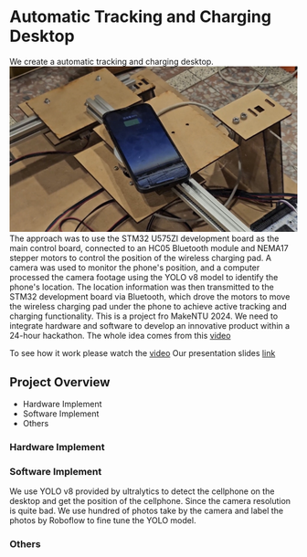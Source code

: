 # Automatic Tracking and Charging Desktop

We create a automatic tracking and charging desktop. 
<img src = './success_charge.jpg'>
The approach was to use the STM32 U575ZI development board as the main control board, connected to an HC05 Bluetooth module and NEMA17 stepper motors to control the position of the wireless charging pad. A camera was used to monitor the phone's position, and a computer processed the camera footage using the YOLO v8 model to identify the phone's location. The location information was then transmitted to the STM32 development board via Bluetooth, which drove the motors to move the wireless charging pad under the phone to achieve active tracking and charging functionality.
This is a project fro MakeNTU 2024. We need to integrate hardware and software to develop an innovative product within a 24-hour hackathon.
The whole idea comes from this [video](https://www.youtube.com/watch?v=JrasYJDyg4Q)

To see how it work please watch the [video](https://drive.google.com/file/d/1D8ejN8aws75AzB3uTx0aBy2nEfk7af9W/view?usp=sharing) 
Our presentation slides [link](https://docs.google.com/presentation/d/15X92Lmv90sgRnkveBSQfuRx1iELKd2kf/edit?usp=sharing&ouid=102782269072995870803&rtpof=true&sd=true)

## Project Overview

- Hardware Implement
- Software Implement
- Others

### Hardware Implement

### Software Implement
We use YOLO v8 provided by ultralytics to detect the cellphone on the desktop and get the position of the cellphone. Since the camera resolution is quite bad. We use hundred of photos take by the camera and label the photos by Roboflow to fine tune the YOLO model.

### Others
